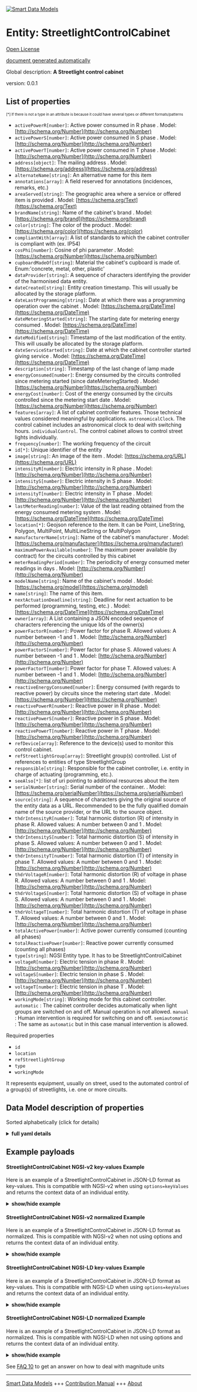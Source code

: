 <!-- 10-Header -->  
[![Smart Data Models](https://smartdatamodels.org/wp-content/uploads/2022/01/SmartDataModels_logo.png "Logo")](https://smartdatamodels.org)  
Entity: StreetlightControlCabinet  
=================================<!-- /10-Header -->  
<!-- 15-License -->  
[Open License](https://github.com/smart-data-models//dataModel.Streetlighting/blob/master/StreetlightControlCabinet/LICENSE.md)  
[document generated automatically](https://docs.google.com/presentation/d/e/2PACX-1vTs-Ng5dIAwkg91oTTUdt8ua7woBXhPnwavZ0FxgR8BsAI_Ek3C5q97Nd94HS8KhP-r_quD4H0fgyt3/pub?start=false&loop=false&delayms=3000#slide=id.gb715ace035_0_60)  
<!-- /15-License -->  
<!-- 20-Description -->  
Global description: **A Streetlight control cabinet**  
version: 0.0.1  
<!-- /20-Description -->  
<!-- 30-PropertiesList -->  

## List of properties  

<sup><sub>[*] If there is not a type in an attribute is because it could have several types or different formats/patterns</sub></sup>  
- `activePowerR[number]`: Active power consumed in R phase  . Model: [http://schema.org/Number](http://schema.org/Number)- `activePowerS[number]`: Active power consumed in S phase  . Model: [http://schema.org/Number](http://schema.org/Number)- `activePowerT[number]`: Active power consumed in T phase  . Model: [http://schema.org/Number](http://schema.org/Number)- `address[object]`: The mailing address  . Model: [https://schema.org/address](https://schema.org/address)- `alternateName[string]`: An alternative name for this item  - `annotations[array]`: A field reserved for annotations (incidences, remarks, etc.)  - `areaServed[string]`: The geographic area where a service or offered item is provided  . Model: [https://schema.org/Text](https://schema.org/Text)- `brandName[string]`: Name of the cabinet's brand  . Model: [https://schema.org/brand](https://schema.org/brand)- `color[string]`: The color of the product  . Model: [https://schema.org/color](https://schema.org/color)- `compliantWith[array]`: A list of standards to which the cabinet controller is compliant with (ex. IP54)  - `cosPhi[number]`: Cosine of phi parameter  . Model: [https://schema.org/Number](https://schema.org/Number)- `cupboardMadeOf[string]`: Material the cabinet's cupboard is made of. Enum:'concrete, metal, other, plastic'  - `dataProvider[string]`: A sequence of characters identifying the provider of the harmonised data entity.  - `dateCreated[string]`: Entity creation timestamp. This will usually be allocated by the storage platform.  - `dateLastProgramming[string]`: Date at which there was a programming operation over the cabinet  . Model: [https://schema.org/DateTime](https://schema.org/DateTime)- `dateMeteringStarted[string]`: The starting date for metering energy consumed  . Model: [https://schema.org/DateTime](https://schema.org/DateTime)- `dateModified[string]`: Timestamp of the last modification of the entity. This will usually be allocated by the storage platform.  - `dateServiceStarted[string]`: Date at which the cabinet controller started giving service  . Model: [https://schema.org/DateTime](https://schema.org/DateTime)- `description[string]`: Timestamp of the last change of lamp made  - `energyConsumed[number]`: Energy consumed by the circuits controlled since metering started (since dateMeteringStarted)  . Model: [https://schema.org/Number](https://schema.org/Number)- `energyCost[number]`: Cost of the energy consumed by the circuits controlled since the metering start date  . Model: [https://schema.org/Number](https://schema.org/Number)- `features[array]`: A list of cabinet controller features.  Those technical values considered meaningful by applications. `astronomicalClock`. The control cabinet includes an astronomical clock to deal with switching hours. `individualControl`. The control cabinet allows to control street lights individually.  - `frequency[number]`: The working frequency of the circuit  - `id[*]`: Unique identifier of the entity  - `image[string]`: An image of the item  . Model: [https://schema.org/URL](https://schema.org/URL)- `intensityR[number]`: Electric intensity in R phase  . Model: [http://schema.org/Number](http://schema.org/Number)- `intensityS[number]`: Electric intensity in S phase  . Model: [http://schema.org/Number](http://schema.org/Number)- `intensityT[number]`:  Electric intensity in T phase  . Model: [http://schema.org/Number](http://schema.org/Number)- `lastMeterReading[number]`: Value of the last reading obtained from the energy consumed metering system  . Model: [https://schema.org/DateTime](https://schema.org/DateTime)- `location[*]`: Geojson reference to the item. It can be Point, LineString, Polygon, MultiPoint, MultiLineString or MultiPolygon  - `manufacturerName[string]`: Name of the cabinet's manufacturer  . Model: [https://schema.org/manufacturer](https://schema.org/manufacturer)- `maximumPowerAvailable[number]`: The maximum power available (by contract) for the circuits controlled by this cabinet  - `meterReadingPeriod[number]`: The periodicity of energy consumed meter readings in days  . Model: [http://schema.org/Number](http://schema.org/Number)- `modelName[string]`: Name of the cabinet's model  . Model: [https://schema.org/model](https://schema.org/model)- `name[string]`: The name of this item.  - `nextActuationDeadline[string]`: Deadline for next actuation to be performed (programming, testing, etc.)  . Model: [https://schema.org/DateTime](https://schema.org/DateTime)- `owner[array]`: A List containing a JSON encoded sequence of characters referencing the unique Ids of the owner(s)  - `powerFactorR[number]`: Power factor for phase R. Allowed values: A number between -1 and 1  . Model: [http://schema.org/Number](http://schema.org/Number)- `powerFactorS[number]`: Power factor for phase S. Allowed values: A number between -1 and 1  . Model: [http://schema.org/Number](http://schema.org/Number)- `powerFactorT[number]`: Power factor for phase T. Allowed values: A number between -1 and 1  . Model: [http://schema.org/Number](http://schema.org/Number)- `reactiveEnergyConsumed[number]`: Energy consumed (with regards to reactive power) by circuits since the metering start date  . Model: [https://schema.org/Number](https://schema.org/Number)- `reactivePowerR[number]`: Reactive power in R phase  . Model: [http://schema.org/Number](http://schema.org/Number)- `reactivePowerS[number]`: Reactive power in S phase  . Model: [http://schema.org/Number](http://schema.org/Number)- `reactivePowerT[number]`: Reactive power in T phase  . Model: [http://schema.org/Number](http://schema.org/Number)- `refDevice[array]`: Reference to the device(s) used to monitor this control cabinet.  - `refStreetlightGroup[array]`: Streetlight group(s) controlled. List of references to entities of type StreetlightGroup  - `responsible[string]`: Responsible for the cabinet controller, i.e. entity in charge of actuating (programming, etc.).  - `seeAlso[*]`: list of uri pointing to additional resources about the item  - `serialNumber[string]`: Serial number of the container.  . Model: [https://schema.org/serialNumber](https://schema.org/serialNumber)- `source[string]`: A sequence of characters giving the original source of the entity data as a URL. Recommended to be the fully qualified domain name of the source provider, or the URL to the source object.  - `thdrIntensityR[number]`: Total harmonic distortion (R) of intensity in phase R. Allowed values: A number between 0 and 1  . Model: [http://schema.org/Number](http://schema.org/Number)- `thdrIntensityS[number]`: Total harmonic distortion (S) of intensity in phase S. Allowed values: A number between 0 and 1  . Model: [http://schema.org/Number](http://schema.org/Number)- `thdrIntensityT[number]`: Total harmonic distortion (T) of intensity in phase T. Allowed values: A number between 0 and 1  . Model: [http://schema.org/Number](http://schema.org/Number)- `thdrVoltageR[number]`: Total harmonic distortion (R) of voltage in phase R. Allowed values: A number between 0 and 1  . Model: [http://schema.org/Number](http://schema.org/Number)- `thdrVoltageS[number]`: Total harmonic distortion (S) of voltage in phase S. Allowed values: A number between 0 and 1  . Model: [http://schema.org/Number](http://schema.org/Number)- `thdrVoltageT[number]`: Total harmonic distortion (T) of voltage in phase T. Allowed values: A number between 0 and 1  . Model: [http://schema.org/Number](http://schema.org/Number)- `totalActivePower[number]`: Active power currently consumed (counting all phases)  - `totalReactivePower[number]`: Reactive power currently consumed (counting all phases)  - `type[string]`: NGSI Entity type. It has to be StreetlightControlCabinet  - `voltageR[number]`: Electric tension in phase R  . Model: [http://schema.org/Number](http://schema.org/Number)- `voltageS[number]`: Electric tension in phase S  . Model: [http://schema.org/Number](http://schema.org/Number)- `voltageT[number]`: Electric tension in phase T  . Model: [http://schema.org/Number](http://schema.org/Number)- `workingMode[string]`: Working mode for this cabinet controller.  `automatic` : The cabinet controller decides automatically when light groups are switched on and off. Manual operation is not allowed. `manual` : Human intervention is required for switching on and off. `semiautomatic` : The same as `automatic` but in this case manual intervention is allowed.  <!-- /30-PropertiesList -->  
<!-- 35-RequiredProperties -->  
Required properties  
- `id`  - `location`  - `refStreetlightGroup`  - `type`  - `workingMode`  <!-- /35-RequiredProperties -->  
<!-- 40-RequiredProperties -->  
It represents equipment, usually on street, used to the automated control of a group(s) of streetlights, i.e. one or more circuits.  
<!-- /40-RequiredProperties -->  
<!-- 50-DataModelHeader -->  
## Data Model description of properties  
Sorted alphabetically (click for details)  
<!-- /50-DataModelHeader -->  
<!-- 60-ModelYaml -->  
<details><summary><strong>full yaml details</strong></summary>    
```yaml  
StreetlightControlCabinet:    
  description: 'A Streetlight control cabinet'    
  properties:    
    activePowerR:    
      description: 'Active power consumed in R phase'    
      minimum: 0    
      type: number    
      x-ngsi:    
        model: http://schema.org/Number    
        type: Property    
        units: 'Kilowatts (kW)'    
    activePowerS:    
      description: 'Active power consumed in S phase'    
      minimum: 0    
      type: number    
      x-ngsi:    
        model: http://schema.org/Number    
        type: Property    
        units: 'Kilowatts (kW)'    
    activePowerT:    
      description: 'Active power consumed in T phase'    
      minimum: 0    
      type: number    
      x-ngsi:    
        model: http://schema.org/Number    
        type: Property    
        units: 'Kilowatts (kW)'    
    address:    
      description: 'The mailing address'    
      properties:    
        addressCountry:    
          description: 'Property. The country. For example, Spain. Model:''https://schema.org/addressCountry'''    
          type: string    
        addressLocality:    
          description: 'Property. The locality in which the street address is, and which is in the region. Model:''https://schema.org/addressLocality'''    
          type: string    
        addressRegion:    
          description: 'Property. The region in which the locality is, and which is in the country. Model:''https://schema.org/addressRegion'''    
          type: string    
        postOfficeBoxNumber:    
          description: 'Property. The post office box number for PO box addresses. For example, 03578. Model:''https://schema.org/postOfficeBoxNumber'''    
          type: string    
        postalCode:    
          description: 'Property. The postal code. For example, 24004. Model:''https://schema.org/https://schema.org/postalCode'''    
          type: string    
        streetAddress:    
          description: 'Property. The street address. Model:''https://schema.org/streetAddress'''    
          type: string    
      type: object    
      x-ngsi:    
        model: https://schema.org/address    
        type: Property    
    alternateName:    
      description: 'An alternative name for this item'    
      type: string    
      x-ngsi:    
        type: Property    
    annotations:    
      description: 'A field reserved for annotations (incidences, remarks, etc.)'    
      items:    
        type: string    
      type: array    
      x-ngsi:    
        type: Property    
    areaServed:    
      description: 'The geographic area where a service or offered item is provided'    
      type: string    
      x-ngsi:    
        model: https://schema.org/Text    
        type: Property    
    brandName:    
      description: 'Name of the cabinet''s brand'    
      type: string    
      x-ngsi:    
        model: https://schema.org/brand    
        type: Property    
    color:    
      description: 'The color of the product'    
      type: string    
      x-ngsi:    
        model: https://schema.org/color    
        type: Property    
    compliantWith:    
      description: 'A list of standards to which the cabinet controller is compliant with (ex. IP54)'    
      items:    
        type: string    
      minItems: 1    
      type: array    
      uniqueItems: true    
      x-ngsi:    
        type: Property    
    cosPhi:    
      description: 'Cosine of phi parameter'    
      maximum: 1    
      minimum: -1    
      type: number    
      x-ngsi:    
        model: https://schema.org/Number    
        type: Property    
    cupboardMadeOf:    
      description: 'Material the cabinet''s cupboard is made of. Enum:''concrete, metal, other, plastic'''    
      enum:    
        - concrete    
        - metal    
        - other    
        - plastic    
      type: string    
      x-ngsi:    
        type: Property    
    dataProvider:    
      description: 'A sequence of characters identifying the provider of the harmonised data entity.'    
      type: string    
      x-ngsi:    
        type: Property    
    dateCreated:    
      description: 'Entity creation timestamp. This will usually be allocated by the storage platform.'    
      format: date-time    
      type: string    
      x-ngsi:    
        type: Property    
    dateLastProgramming:    
      description: 'Date at which there was a programming operation over the cabinet'    
      format: date-time    
      type: string    
      x-ngsi:    
        model: https://schema.org/DateTime    
        type: Property    
    dateMeteringStarted:    
      description: 'The starting date for metering energy consumed'    
      format: date-time    
      type: string    
      x-ngsi:    
        model: https://schema.org/DateTime    
        type: Property    
    dateModified:    
      description: 'Timestamp of the last modification of the entity. This will usually be allocated by the storage platform.'    
      format: date-time    
      type: string    
      x-ngsi:    
        type: Property    
    dateServiceStarted:    
      description: 'Date at which the cabinet controller started giving service'    
      format: date-time    
      type: string    
      x-ngsi:    
        model: https://schema.org/DateTime    
        type: Property    
    description:    
      description: 'Timestamp of the last change of lamp made'    
      type: string    
      x-ngsi:    
        type: Property    
    energyConsumed:    
      description: 'Energy consumed by the circuits controlled since metering started (since dateMeteringStarted)'    
      minimum: 0    
      type: number    
      x-ngsi:    
        model: https://schema.org/Number    
        type: Property    
        units: 'Kilowatts per hour (kWh)'    
    energyCost:    
      description: 'Cost of the energy consumed by the circuits controlled since the metering start date'    
      minimum: 0    
      type: number    
      x-ngsi:    
        model: https://schema.org/Number    
        type: Property    
    features:    
      description: 'A list of cabinet controller features.  Those technical values considered meaningful by applications. `astronomicalClock`. The control cabinet includes an astronomical clock to deal with switching hours. `individualControl`. The control cabinet allows to control street lights individually.'    
      items:    
        enum:    
          - astronomicalClock    
          - individualControl    
        type: string    
      minItems: 1    
      type: array    
      uniqueItems: true    
      x-ngsi:    
        type: Property    
    frequency:    
      description: 'The working frequency of the circuit'    
      minimum: 0    
      type: number    
      x-ngsi:    
        type: Property    
        units: 'Hertz (Hz)'    
    id:    
      anyOf: &streetlightcontrolcabinet_-_properties_-_owner_-_items_-_anyof    
        - description: 'Property. Identifier format of any NGSI entity'    
          maxLength: 256    
          minLength: 1    
          pattern: ^[\w\-\.\{\}\$\+\*\[\]`|~^@!,:\\]+$    
          type: string    
        - description: 'Property. Identifier format of any NGSI entity'    
          format: uri    
          type: string    
      description: 'Unique identifier of the entity'    
      x-ngsi:    
        type: Property    
    image:    
      description: 'An image of the item'    
      format: uri    
      type: string    
      x-ngsi:    
        model: https://schema.org/URL    
        type: Property    
    intensityR:    
      description: 'Electric intensity in R phase'    
      minimum: 0    
      type: number    
      x-ngsi:    
        model: http://schema.org/Number    
        type: Property    
        units: 'Ampers (A)'    
    intensityS:    
      description: 'Electric intensity in S phase'    
      minimum: 0    
      type: number    
      x-ngsi:    
        model: http://schema.org/Number    
        type: Property    
        units: 'Ampers (A)'    
    intensityT:    
      description: ' Electric intensity in T phase'    
      minimum: 0    
      type: number    
      x-ngsi:    
        model: http://schema.org/Number    
        type: Property    
        units: 'Ampers (A)'    
    lastMeterReading:    
      description: 'Value of the last reading obtained from the energy consumed metering system'    
      minimum: 0    
      type: number    
      x-ngsi:    
        model: https://schema.org/DateTime    
        type: Property    
        units: 'Kilowatts per hour (kWh)'    
    location:    
      description: 'Geojson reference to the item. It can be Point, LineString, Polygon, MultiPoint, MultiLineString or MultiPolygon'    
      oneOf:    
        - description: 'GeoProperty. Geojson reference to the item. Point'    
          properties:    
            bbox:    
              items:    
                type: number    
              minItems: 4    
              type: array    
            coordinates:    
              items:    
                type: number    
              minItems: 2    
              type: array    
            type:    
              enum:    
                - Point    
              type: string    
          required:    
            - type    
            - coordinates    
          title: 'GeoJSON Point'    
          type: object    
        - description: 'GeoProperty. Geojson reference to the item. LineString'    
          properties:    
            bbox:    
              items:    
                type: number    
              minItems: 4    
              type: array    
            coordinates:    
              items:    
                items:    
                  type: number    
                minItems: 2    
                type: array    
              minItems: 2    
              type: array    
            type:    
              enum:    
                - LineString    
              type: string    
          required:    
            - type    
            - coordinates    
          title: 'GeoJSON LineString'    
          type: object    
        - description: 'GeoProperty. Geojson reference to the item. Polygon'    
          properties:    
            bbox:    
              items:    
                type: number    
              minItems: 4    
              type: array    
            coordinates:    
              items:    
                items:    
                  items:    
                    type: number    
                  minItems: 2    
                  type: array    
                minItems: 4    
                type: array    
              type: array    
            type:    
              enum:    
                - Polygon    
              type: string    
          required:    
            - type    
            - coordinates    
          title: 'GeoJSON Polygon'    
          type: object    
        - description: 'GeoProperty. Geojson reference to the item. MultiPoint'    
          properties:    
            bbox:    
              items:    
                type: number    
              minItems: 4    
              type: array    
            coordinates:    
              items:    
                items:    
                  type: number    
                minItems: 2    
                type: array    
              type: array    
            type:    
              enum:    
                - MultiPoint    
              type: string    
          required:    
            - type    
            - coordinates    
          title: 'GeoJSON MultiPoint'    
          type: object    
        - description: 'GeoProperty. Geojson reference to the item. MultiLineString'    
          properties:    
            bbox:    
              items:    
                type: number    
              minItems: 4    
              type: array    
            coordinates:    
              items:    
                items:    
                  items:    
                    type: number    
                  minItems: 2    
                  type: array    
                minItems: 2    
                type: array    
              type: array    
            type:    
              enum:    
                - MultiLineString    
              type: string    
          required:    
            - type    
            - coordinates    
          title: 'GeoJSON MultiLineString'    
          type: object    
        - description: 'GeoProperty. Geojson reference to the item. MultiLineString'    
          properties:    
            bbox:    
              items:    
                type: number    
              minItems: 4    
              type: array    
            coordinates:    
              items:    
                items:    
                  items:    
                    items:    
                      type: number    
                    minItems: 2    
                    type: array    
                  minItems: 4    
                  type: array    
                type: array    
              type: array    
            type:    
              enum:    
                - MultiPolygon    
              type: string    
          required:    
            - type    
            - coordinates    
          title: 'GeoJSON MultiPolygon'    
          type: object    
      x-ngsi:    
        type: GeoProperty    
    manufacturerName:    
      description: 'Name of the cabinet''s manufacturer'    
      type: string    
      x-ngsi:    
        model: https://schema.org/manufacturer    
        type: Property    
    maximumPowerAvailable:    
      description: 'The maximum power available (by contract) for the circuits controlled by this cabinet'    
      minimum: 0    
      type: number    
      x-ngsi:    
        type: Property    
        units: 'Kilowatts (kW)'    
    meterReadingPeriod:    
      description: 'The periodicity of energy consumed meter readings in days'    
      minimum: 0    
      type: number    
      x-ngsi:    
        model: http://schema.org/Number    
        type: Property    
    modelName:    
      description: 'Name of the cabinet''s model'    
      type: string    
      x-ngsi:    
        model: https://schema.org/model    
        type: Property    
    name:    
      description: 'The name of this item.'    
      type: string    
      x-ngsi:    
        type: Property    
    nextActuationDeadline:    
      description: 'Deadline for next actuation to be performed (programming, testing, etc.)'    
      format: date-time    
      type: string    
      x-ngsi:    
        model: https://schema.org/DateTime    
        type: Property    
    owner:    
      description: 'A List containing a JSON encoded sequence of characters referencing the unique Ids of the owner(s)'    
      items:    
        anyOf: *streetlightcontrolcabinet_-_properties_-_owner_-_items_-_anyof    
        description: 'Property. Unique identifier of the entity'    
      type: array    
      x-ngsi:    
        type: Property    
    powerFactorR:    
      description: 'Power factor for phase R. Allowed values: A number between -1 and 1'    
      maximum: 1    
      minimum: -1    
      type: number    
      x-ngsi:    
        model: http://schema.org/Number    
        type: Property    
    powerFactorS:    
      description: 'Power factor for phase S. Allowed values: A number between -1 and 1'    
      maximum: 1    
      minimum: -1    
      type: number    
      x-ngsi:    
        model: http://schema.org/Number    
        type: Property    
    powerFactorT:    
      description: 'Power factor for phase T. Allowed values: A number between -1 and 1'    
      maximum: 1    
      minimum: -1    
      type: number    
      x-ngsi:    
        model: http://schema.org/Number    
        type: Property    
    reactiveEnergyConsumed:    
      description: 'Energy consumed (with regards to reactive power) by circuits since the metering start date'    
      minimum: 0    
      type: number    
      x-ngsi:    
        model: https://schema.org/Number    
        type: Property    
        units: 'KiloVolts-Ampere-Reactive per hour (kVArh)'    
    reactivePowerR:    
      description: 'Reactive power in R phase'    
      minimum: 0    
      type: number    
      x-ngsi:    
        model: http://schema.org/Number    
        type: Property    
        units: 'KiloVolts-Ampere-Reactive (kVArh)'    
    reactivePowerS:    
      description: 'Reactive power in S phase'    
      minimum: 0    
      type: number    
      x-ngsi:    
        model: http://schema.org/Number    
        type: Property    
        units: 'KiloVolts-Ampere-Reactive (kVArh)'    
    reactivePowerT:    
      description: 'Reactive power in T phase'    
      minimum: 0    
      type: number    
      x-ngsi:    
        model: http://schema.org/Number    
        type: Property    
        units: 'KiloVolts-Ampere-Reactive (kVArh)'    
    refDevice:    
      description: 'Reference to the device(s) used to monitor this control cabinet.'    
      items:    
        anyOf:    
          - description: 'Property. Identifier format of any NGSI entity'    
            maxLength: 256    
            minLength: 1    
            pattern: ^[\w\-\.\{\}\$\+\*\[\]`|~^@!,:\\]+$    
            type: string    
          - description: 'Property. Identifier format of any NGSI entity'    
            format: uri    
            type: string    
      minItems: 1    
      type: array    
      uniqueItems: true    
      x-ngsi:    
        type: Relationship    
    refStreetlightGroup:    
      description: 'Streetlight group(s) controlled. List of references to entities of type StreetlightGroup'    
      items:    
        anyOf:    
          - description: 'Property. Identifier format of any NGSI entity'    
            maxLength: 256    
            minLength: 1    
            pattern: ^[\w\-\.\{\}\$\+\*\[\]`|~^@!,:\\]+$    
            type: string    
          - description: 'Property. Identifier format of any NGSI entity'    
            format: uri    
            type: string    
      minItems: 1    
      type: array    
      uniqueItems: true    
      x-ngsi:    
        type: Relationship    
    responsible:    
      description: 'Responsible for the cabinet controller, i.e. entity in charge of actuating (programming, etc.).'    
      type: string    
      x-ngsi:    
        type: Property    
    seeAlso:    
      description: 'list of uri pointing to additional resources about the item'    
      oneOf:    
        - items:    
            format: uri    
            type: string    
          minItems: 1    
          type: array    
        - format: uri    
          type: string    
      x-ngsi:    
        type: Property    
    serialNumber:    
      description: 'Serial number of the container.'    
      type: string    
      x-ngsi:    
        model: https://schema.org/serialNumber    
        type: Property    
    source:    
      description: 'A sequence of characters giving the original source of the entity data as a URL. Recommended to be the fully qualified domain name of the source provider, or the URL to the source object.'    
      type: string    
      x-ngsi:    
        type: Property    
    thdrIntensityR:    
      description: 'Total harmonic distortion (R) of intensity in phase R. Allowed values: A number between 0 and 1'    
      maximum: 1    
      minimum: 0    
      type: number    
      x-ngsi:    
        model: http://schema.org/Number    
        type: Property    
    thdrIntensityS:    
      description: 'Total harmonic distortion (S) of intensity in phase S. Allowed values: A number between 0 and 1'    
      maximum: 1    
      minimum: 0    
      type: number    
      x-ngsi:    
        model: http://schema.org/Number    
        type: Property    
    thdrIntensityT:    
      description: 'Total harmonic distortion (T) of intensity in phase T. Allowed values: A number between 0 and 1'    
      maximum: 1    
      minimum: 0    
      type: number    
      x-ngsi:    
        model: http://schema.org/Number    
        type: Property    
    thdrVoltageR:    
      description: 'Total harmonic distortion (R) of voltage in phase R. Allowed values: A number between 0 and 1'    
      maximum: 1    
      minimum: 0    
      type: number    
      x-ngsi:    
        model: http://schema.org/Number    
        type: Property    
    thdrVoltageS:    
      description: 'Total harmonic distortion (S) of voltage in phase S. Allowed values: A number between 0 and 1'    
      maximum: 1    
      minimum: 0    
      type: number    
      x-ngsi:    
        model: http://schema.org/Number    
        type: Property    
    thdrVoltageT:    
      description: 'Total harmonic distortion (T) of voltage in phase T. Allowed values: A number between 0 and 1'    
      maximum: 1    
      minimum: 0    
      type: number    
      x-ngsi:    
        model: http://schema.org/Number    
        type: Property    
    totalActivePower:    
      description: 'Active power currently consumed (counting all phases)'    
      minimum: 0    
      type: number    
      x-ngsi:    
        type: Property    
        units: 'KiloWatts (kW)'    
    totalReactivePower:    
      description: 'Reactive power currently consumed (counting all phases)'    
      minimum: 0    
      type: number    
      x-ngsi:    
        type: Property    
        units: 'KiloVolts-Ampere-Reactive (kVArh)'    
    type:    
      description: 'NGSI Entity type. It has to be StreetlightControlCabinet'    
      enum:    
        - StreetlightControlCabinet    
      type: string    
      x-ngsi:    
        type: Property    
    voltageR:    
      description: 'Electric tension in phase R'    
      minimum: 0    
      type: number    
      x-ngsi:    
        model: http://schema.org/Number    
        type: Property    
        units: 'Volts (V)'    
    voltageS:    
      description: 'Electric tension in phase S'    
      minimum: 0    
      type: number    
      x-ngsi:    
        model: http://schema.org/Number    
        type: Property    
        units: 'Volts (V)'    
    voltageT:    
      description: 'Electric tension in phase T'    
      minimum: 0    
      type: number    
      x-ngsi:    
        model: http://schema.org/Number    
        type: Property    
        units: 'Volts (V)'    
    workingMode:    
      description: 'Working mode for this cabinet controller.  `automatic` : The cabinet controller decides automatically when light groups are switched on and off. Manual operation is not allowed. `manual` : Human intervention is required for switching on and off. `semiautomatic` : The same as `automatic` but in this case manual intervention is allowed.'    
      enum:    
        - automatic    
        - manual    
        - semiautomatic    
      type: string    
      x-ngsi:    
        type: Property    
  required:    
    - id    
    - type    
    - location    
    - refStreetlightGroup    
    - workingMode    
  type: object    
  x-derived-from: ""    
  x-disclaimer: 'Redistribution and use in source and binary forms, with or without modification, are permitted  provided that the license conditions are met. Copyleft (c) 2021 Contributors to Smart Data Models Program'    
  x-license-url: https://github.com/smart-data-models/dataModel.Streetlighting/blob/master/StreetlightControlCabinet/LICENSE.md    
  x-model-schema: https://smart-data-models.github.io/dataModel.Streetlighting/StreetlightControlCabinet/schema.json    
  x-model-tags: ""    
  x-version: 0.0.1    
```  
</details>    
<!-- /60-ModelYaml -->  
<!-- 70-MiddleNotes -->  
<!-- /70-MiddleNotes -->  
<!-- 80-Examples -->  
## Example payloads    
#### StreetlightControlCabinet NGSI-v2 key-values Example    
Here is an example of a StreetlightControlCabinet in JSON-LD format as key-values. This is compatible with NGSI-v2 when  using `options=keyValues` and returns the context data of an individual entity.  
<details><summary><strong>show/hide example</strong></summary>    
```json  
{  
  "id": "streetlightcontrolcabinet:A45HGJK",  
  "type": "StreetlightControlCabinet",  
  "location": {  
    "type": "Point",  
    "coordinates": [-3.164485591715449, 40.62785133667262]  
  },  
  "cupboardMadeOf": "plastic",  
  "brandName": "Siemens",  
  "modelName": "Simatic S7 1200",  
  "refStreetlightGroup": ["streetlightgroup:BG678", "streetlightgroup:789"],  
  "compliantWith": ["IP54"],  
  "dateLastProgramming": "2016-07-08T16:04:30.201Z",  
  "maximumPowerAvailable": 10,  
  "energyConsumed": 162456,  
  "dateMeteringStarted": "2013-07-07T15:05:59.408Z",  
  "lastMeterReading": 161237,  
  "meterReadingPeriod": 60,  
  "intensityR": 20.1,  
  "intensityS": 14.4,  
  "intensityT": 22,  
  "reactivePowerR": 45,  
  "reactivePowerS": 43.5,  
  "reactivePowerT": 42,  
  "workingMode": "automatic"  
}  
```  
</details>  
#### StreetlightControlCabinet NGSI-v2 normalized Example    
Here is an example of a StreetlightControlCabinet in JSON-LD format as normalized. This is compatible with NGSI-v2 when not using options and returns the context data of an individual entity.  
<details><summary><strong>show/hide example</strong></summary>    
```json  
{  
  "id": "streetlightcontrolcabinet:A45HGJK",  
  "type": "StreetlightControlCabinet",  
  "modelName": {  
    "value": "Simatic S7 1200"  
  },  
  "lastMeterReading": {  
    "value": 161237  
  },  
  "dateMeteringStarted": {  
    "type": "DateTime",  
    "value": "2013-07-07T15:05:59.408Z"  
  },  
  "dateLastProgramming": {  
    "type": "DateTime",  
    "value": "2016-07-08T16:04:30.201Z"  
  },  
  "refStreetlightGroup": {  
    "type": "Relationship",  
    "value": ["streetlightgroup:BG678", "streetlightgroup:789"]  
  },  
  "compliantWith": {  
    "value": ["IP54"]  
  },  
  "intensityR": {  
    "type": "Number",  
    "value": 20.1  
  },  
  "intensityS": {  
    "type": "Number",  
    "value": 14.4  
  },  
  "intensityT": {  
    "type": "Number",  
    "value": 22  
  },  
  "workingMode": {  
    "value": "automatic"  
  },  
  "energyConsumed": {  
    "value": 162456  
  },  
  "meterReadingPeriod": {  
    "value": 60  
  },  
  "cupboardMadeOf": {  
    "value": "plastic"  
  },  
  "brandName": {  
    "value": "Siemens"  
  },  
  "location": {  
    "type": "geo:json",  
    "value": {  
      "type": "Point",  
      "coordinates": [-3.164485591715449, 40.62785133667262]  
    }  
  },  
  "reactivePowerR": {  
    "type": "Number",  
    "value": 45  
  },  
  "reactivePowerS": {  
    "type": "Number",  
    "value": 43.5  
  },  
  "reactivePowerT": {  
    "type": "Number",  
    "value": 42  
  },  
  "maximumPowerAvailable": {  
    "value": 10  
  }  
}  
```  
</details>  
#### StreetlightControlCabinet NGSI-LD key-values Example    
Here is an example of a StreetlightControlCabinet in JSON-LD format as key-values. This is compatible with NGSI-LD when  using `options=keyValues` and returns the context data of an individual entity.  
<details><summary><strong>show/hide example</strong></summary>    
```json  
{  
    "id": "urn:ngsi-ld:StreetlightControlCabinet:streetlightcontrolcabinet:A45HGJK",  
    "type": "StreetlightControlCabinet",  
    "brandName": {  
        "type": "Property",  
        "value": "Siemens"  
    },  
    "compliantWith": {  
        "type": "Property",  
        "value": [  
            "IP54"  
        ]  
    },  
    "cupboardMadeOf": {  
        "type": "Property",  
        "value": "plastic"  
    },  
    "dateLastProgramming": {  
        "type": "Property",  
        "value": {  
            "@type": "DateTime",  
            "@value": "2016-07-08T16:04:30.201Z"  
        }  
    },  
    "dateMeteringStarted": {  
        "type": "Property",  
        "value": {  
            "@type": "DateTime",  
            "@value": "2013-07-07T15:05:59.408Z"  
        }  
    },  
    "energyConsumed": {  
        "type": "Property",  
        "value": 162456  
    },  
    "intensityR": {  
        "type": "Property",  
        "value": 20.1  
    },  
    "intensityS": {  
        "type": "Property",  
        "value": 14.4  
    },  
    "intensityT": {  
        "type": "Property",  
        "value": 22  
    },  
    "lastMeterReading": {  
        "type": "Property",  
        "value": 161237  
    },  
    "location": {  
        "type": "GeoProperty",  
        "value": {  
            "type": "Point",  
            "coordinates": [  
                -3.164485591715449,  
                40.62785133667262  
            ]  
        }  
    },  
    "maximumPowerAvailable": {  
        "type": "Property",  
        "value": 10  
    },  
    "meterReadingPeriod": {  
        "type": "Property",  
        "value": 60  
    },  
    "modelName": {  
        "type": "Property",  
        "value": "Simatic S7 1200"  
    },  
    "reactivePowerR": {  
        "type": "Property",  
        "value": 45  
    },  
    "reactivePowerS": {  
        "type": "Property",  
        "value": 43.5  
    },  
    "reactivePowerT": {  
        "type": "Property",  
        "value": 42  
    },  
    "refStreetlightGroup": {  
        "type": "Relationship",  
        "object": [  
            "urn:ngsi-ld:StreetlightGroup:streetlightgroup:BG678",  
            "urn:ngsi-ld:StreetlightGroup:streetlightgroup:789"  
        ]  
    },  
    "workingMode": {  
        "type": "Property",  
        "value": "automatic"  
    },  
    "@context": [  
        "https://uri.etsi.org/ngsi-ld/v1/ngsi-ld-core-context.jsonld",  
        "https://raw.githubusercontent.com/smart-data-models/dataModel.Streetlighting/master/context.jsonld"  
    ]  
}  
```  
</details>  
#### StreetlightControlCabinet NGSI-LD normalized Example    
Here is an example of a StreetlightControlCabinet in JSON-LD format as normalized. This is compatible with NGSI-LD when not using options and returns the context data of an individual entity.  
<details><summary><strong>show/hide example</strong></summary>    
```json  
{  
    "id": "urn:ngsi-ld:StreetlightControlCabinet:streetlightcontrolcabinet:A45HGJK",  
    "type": "StreetlightControlCabinet",  
    "brandName": "Siemens",  
    "compliantWith": [  
        "IP54"  
    ],  
    "cupboardMadeOf": "plastic",  
    "dateLastProgramming": {  
        "@type": "DateTime",  
        "@value": "2016-07-08T16:04:30.201Z"  
    },  
    "dateMeteringStarted": {  
        "@type": "DateTime",  
        "@value": "2013-07-07T15:05:59.408Z"  
    },  
    "energyConsumed": 162456,  
    "intensityR": 20.1,  
    "intensityS": 14.4,  
    "intensityT": 22,  
    "lastMeterReading": 161237,  
    "location": {  
        "coordinates": [  
            -3.164485591715449,  
            40.62785133667262  
        ],  
        "type": "Point"  
    },  
    "maximumPowerAvailable": 10,  
    "meterReadingPeriod": 60,  
    "modelName": "Simatic S7 1200",  
    "reactivePowerR": 45,  
    "reactivePowerS": 43.5,  
    "reactivePowerT": 42,  
    "refStreetlightGroup": [  
        "urn:ngsi-ld:StreetlightGroup:streetlightgroup:BG678",  
        "urn:ngsi-ld:StreetlightGroup:streetlightgroup:789"  
    ],  
    "workingMode": "automatic",  
    "@context": [  
        "https://uri.etsi.org/ngsi-ld/v1/ngsi-ld-core-context.jsonld",  
        "https://raw.githubusercontent.com/smart-data-models/dataModel.Streetlighting/master/context.jsonld"  
    ]  
}  
```  
</details><!-- /80-Examples -->  
<!-- 90-FooterNotes -->  
<!-- /90-FooterNotes -->  
<!-- 95-Units -->  
See [FAQ 10](https://smartdatamodels.org/index.php/faqs/) to get an answer on how to deal with magnitude units  
<!-- /95-Units -->  
<!-- 97-LastFooter -->  
---  
[Smart Data Models](https://smartdatamodels.org) +++ [Contribution Manual](https://bit.ly/contribution_manual) +++ [About](https://bit.ly/Introduction_SDM)<!-- /97-LastFooter -->  
